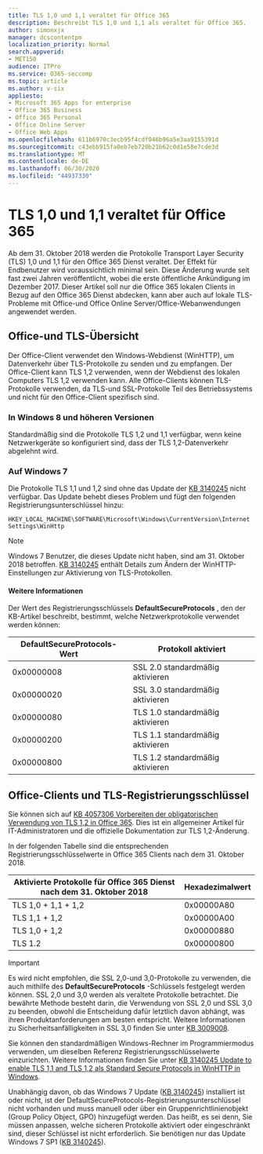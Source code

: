 ```yaml
---
title: TLS 1,0 und 1,1 veraltet für Office 365
description: Beschreibt TLS 1,0 und 1,1 als veraltet für Office 365.
author: simonxjx
manager: dcscontentpm
localization_priority: Normal
search.appverid:
- MET150
audience: ITPro
ms.service: O365-seccomp
ms.topic: article
ms.author: v-six
appliesto:
- Microsoft 365 Apps for enterprise
- Office 365 Business
- Office 365 Personal
- Office Online Server
- Office Web Apps
ms.openlocfilehash: 611b6970c3ecb95f4cdf046b96a5e3aa9155391d
ms.sourcegitcommit: c43ebb915fa0eb7eb720b21b62c0d1e58e7cde3d
ms.translationtype: MT
ms.contentlocale: de-DE
ms.lasthandoff: 06/30/2020
ms.locfileid: "44937330"
---
```

# <a name="tls-10-and-11-deprecation-for-office-365"></a>TLS 1,0 und 1,1 veraltet für Office 365

Ab dem 31. Oktober 2018 werden die Protokolle Transport Layer Security (TLS) 1,0 und 1,1 für den Office 365 Dienst veraltet. Der Effekt für Endbenutzer wird voraussichtlich minimal sein. Diese Änderung wurde seit fast zwei Jahren veröffentlicht, wobei die erste öffentliche Ankündigung im Dezember 2017. Dieser Artikel soll nur die Office 365 lokalen Clients in Bezug auf den Office 365 Dienst abdecken, kann aber auch auf lokale TLS-Probleme mit Office-und Office Online Server/Office-Webanwendungen angewendet werden.

## <a name="office-and-tls-overview"></a>Office-und TLS-Übersicht

Der Office-Client verwendet den Windows-Webdienst (WinHTTP), um Datenverkehr über TLS-Protokolle zu senden und zu empfangen. Der Office-Client kann TLS 1,2 verwenden, wenn der Webdienst des lokalen Computers TLS 1,2 verwenden kann. Alle Office-Clients können TLS-Protokolle verwenden, da TLS-und SSL-Protokolle Teil des Betriebssystems und nicht für den Office-Client spezifisch sind.

### <a name="on-windows-8-and-later-versions"></a>In Windows 8 und höheren Versionen

Standardmäßig sind die Protokolle TLS 1,2 und 1,1 verfügbar, wenn keine Netzwerkgeräte so konfiguriert sind, dass der TLS 1,2-Datenverkehr abgelehnt wird.

### <a name="on-windows-7"></a>Auf Windows 7

Die Protokolle TLS 1,1 und 1,2 sind ohne das Update der [KB 3140245](https://support.microsoft.com/help/3140245) nicht verfügbar. Das Update behebt dieses Problem und fügt den folgenden Registrierungsunterschlüssel hinzu:

```console
HKEY_LOCAL_MACHINE\SOFTWARE\Microsoft\Windows\CurrentVersion\Internet Settings\WinHttp
```

> [!NOTE]
> Windows 7 Benutzer, die dieses Update nicht haben, sind am 31. Oktober 2018 betroffen. [KB 3140245](https://support.microsoft.com/help/3140245) enthält Details zum Ändern der WinHTTP-Einstellungen zur Aktivierung von TLS-Protokollen.

#### <a name="more-information"></a>Weitere Informationen

Der Wert des Registrierungsschlüssels **DefaultSecureProtocols** , den der KB-Artikel beschreibt, bestimmt, welche Netzwerkprotokolle verwendet werden können:

|DefaultSecureProtocols-Wert|Protokoll aktiviert|
|-|-|
|0x00000008|SSL 2.0 standardmäßig aktivieren|
|0x00000020|SSL 3.0 standardmäßig aktivieren|
|0x00000080|TLS 1.0 standardmäßig aktivieren|
|0x00000200|TLS 1.1 standardmäßig aktivieren|
|0x00000800|TLS 1.2 standardmäßig aktivieren|

## <a name="office-clients-and-tls-registry-keys"></a>Office-Clients und TLS-Registrierungsschlüssel

Sie können sich auf [KB 4057306 Vorbereiten der obligatorischen Verwendung von TLS 1,2 in Office 365](https://support.microsoft.com/help/4057306). Dies ist ein allgemeiner Artikel für IT-Administratoren und die offizielle Dokumentation zur TLS 1,2-Änderung.

In der folgenden Tabelle sind die entsprechenden Registrierungsschlüsselwerte in Office 365 Clients nach dem 31. Oktober 2018.

|Aktivierte Protokolle für Office 365 Dienst nach dem 31. Oktober 2018|Hexadezimalwert|
|-|-|
|TLS 1,0 + 1,1 + 1,2|0x00000A80|
|TLS 1,1 + 1,2|0x00000A00|
|TLS 1,0 + 1,2|0x00000880|
|TLS 1.2|0x00000800|

> [!IMPORTANT]
> Es wird nicht empfohlen, die SSL 2,0-und 3,0-Protokolle zu verwenden, die auch mithilfe des **DefaultSecureProtocols** -Schlüssels festgelegt werden können. SSL 2,0 und 3,0 werden als veraltete Protokolle betrachtet. Die bewährte Methode besteht darin, die Verwendung von SSL 2,0 und SSL 3,0 zu beenden, obwohl die Entscheidung dafür letztlich davon abhängt, was ihren Produktanforderungen am besten entspricht. Weitere Informationen zu Sicherheitsanfälligkeiten in SSL 3,0 finden Sie unter [KB 3009008](https://support.microsoft.com/help/3009008).

Sie können den standardmäßigen Windows-Rechner im Programmiermodus verwenden, um dieselben Referenz Registrierungsschlüsselwerte einzurichten. Weitere Informationen finden Sie unter [KB 3140245 Update to enable TLS 1,1 and TLS 1,2 als Standard Secure Protocols in WinHTTP in Windows](https://support.microsoft.com/help/3140245).

Unabhängig davon, ob das Windows 7 Update ([KB 3140245](https://support.microsoft.com/help/3140245)) installiert ist oder nicht, ist der DefaultSecureProtocols-Registrierungsunterschlüssel nicht vorhanden und muss manuell oder über ein Gruppenrichtlinienobjekt (Group Policy Object, GPO) hinzugefügt werden. Das heißt, es sei denn, Sie müssen anpassen, welche sicheren Protokolle aktiviert oder eingeschränkt sind, dieser Schlüssel ist nicht erforderlich. Sie benötigen nur das Update Windows 7 SP1 ([KB 3140245](https://support.microsoft.com/help/3140245)).
